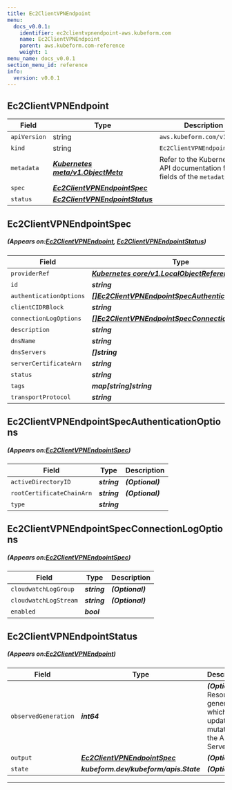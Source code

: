 ```yaml
---
title: Ec2ClientVPNEndpoint
menu:
  docs_v0.0.1:
    identifier: ec2clientvpnendpoint-aws.kubeform.com
    name: Ec2ClientVPNEndpoint
    parent: aws.kubeform.com-reference
    weight: 1
menu_name: docs_v0.0.1
section_menu_id: reference
info:
  version: v0.0.1
---
```


## Ec2ClientVPNEndpoint
| Field | Type | Description |
| ------ | ----- | ----------- |
| `apiVersion` | string | `aws.kubeform.com/v1alpha1` |
|    `kind` | string | `Ec2ClientVPNEndpoint` |
| `metadata` | ***[Kubernetes meta/v1.ObjectMeta](https://kubernetes.io/docs/reference/generated/kubernetes-api/v1.13/#objectmeta-v1-meta)***|Refer to the Kubernetes API documentation for the fields of the `metadata` field.|
| `spec` | ***[Ec2ClientVPNEndpointSpec](#Ec2ClientVPNEndpointSpec)***||
| `status` | ***[Ec2ClientVPNEndpointStatus](#Ec2ClientVPNEndpointStatus)***||
## Ec2ClientVPNEndpointSpec
##### (Appears on:[Ec2ClientVPNEndpoint](#Ec2ClientVPNEndpoint), [Ec2ClientVPNEndpointStatus](#Ec2ClientVPNEndpointStatus))
| Field | Type | Description |
| ------ | ----- | ----------- |
| `providerRef` | ***[Kubernetes core/v1.LocalObjectReference](https://kubernetes.io/docs/reference/generated/kubernetes-api/v1.13/#localobjectreference-v1-core)***||
| `id` | ***string***||
| `authenticationOptions` | ***[[]Ec2ClientVPNEndpointSpecAuthenticationOptions](#Ec2ClientVPNEndpointSpecAuthenticationOptions)***||
| `clientCIDRBlock` | ***string***||
| `connectionLogOptions` | ***[[]Ec2ClientVPNEndpointSpecConnectionLogOptions](#Ec2ClientVPNEndpointSpecConnectionLogOptions)***||
| `description` | ***string***| ***(Optional)*** |
| `dnsName` | ***string***| ***(Optional)*** |
| `dnsServers` | ***[]string***| ***(Optional)*** |
| `serverCertificateArn` | ***string***||
| `status` | ***string***| ***(Optional)*** |
| `tags` | ***map[string]string***| ***(Optional)*** |
| `transportProtocol` | ***string***| ***(Optional)*** |
## Ec2ClientVPNEndpointSpecAuthenticationOptions
##### (Appears on:[Ec2ClientVPNEndpointSpec](#Ec2ClientVPNEndpointSpec))
| Field | Type | Description |
| ------ | ----- | ----------- |
| `activeDirectoryID` | ***string***| ***(Optional)*** |
| `rootCertificateChainArn` | ***string***| ***(Optional)*** |
| `type` | ***string***||
## Ec2ClientVPNEndpointSpecConnectionLogOptions
##### (Appears on:[Ec2ClientVPNEndpointSpec](#Ec2ClientVPNEndpointSpec))
| Field | Type | Description |
| ------ | ----- | ----------- |
| `cloudwatchLogGroup` | ***string***| ***(Optional)*** |
| `cloudwatchLogStream` | ***string***| ***(Optional)*** |
| `enabled` | ***bool***||
## Ec2ClientVPNEndpointStatus
##### (Appears on:[Ec2ClientVPNEndpoint](#Ec2ClientVPNEndpoint))
| Field | Type | Description |
| ------ | ----- | ----------- |
| `observedGeneration` | ***int64***| ***(Optional)*** Resource generation, which is updated on mutation by the API Server.|
| `output` | ***[Ec2ClientVPNEndpointSpec](#Ec2ClientVPNEndpointSpec)***| ***(Optional)*** |
| `state` | ***kubeform.dev/kubeform/apis.State***| ***(Optional)*** |
---
